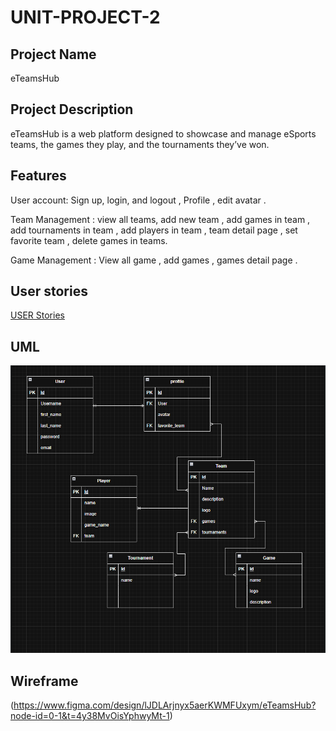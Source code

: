 # UNIT-PROJECT-2

## Project Name 

eTeamsHub

## Project Description 

eTeamsHub is a web platform designed to showcase and manage eSports teams, the games they play, and the tournaments they’ve won. 

## Features
User account: Sign up, login, and logout ,  Profile , edit avatar .

Team Management : view all teams, add new team , add games in team , add tournaments in team , add players in team , team detail page , set favorite team ,  delete games in teams.

Game Management : View all game , add games ,  games detail page .



## User stories 
[USER Stories](<User stories for eTeamsHub.pdf>)

## UML 
![alt text](<UML for eTeamsHub.png>)

## Wireframe 
(https://www.figma.com/design/lJDLArjnyx5aerKWMFUxym/eTeamsHub?node-id=0-1&t=4y38MvOisYphwyMt-1)
